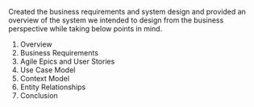 Created the business requirements and system design and provided an overview of the system we intended to design from the business perspective while taking below points in mind.
1. Overview
2. Business Requirements
3. Agile Epics and User Stories
4. Use Case Model
5. Context Model
6. Entity Relationships
7. Conclusion 

